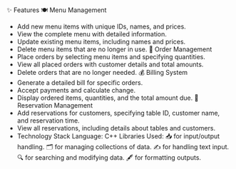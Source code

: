 ✨ Features
🍽️ Menu Management
- Add new menu items with unique IDs, names, and prices.
- View the complete menu with detailed information.
- Update existing menu items, including names and prices.
- Delete menu items that are no longer in use.
🛒 Order Management
- Place orders by selecting menu items and specifying quantities.
- View all placed orders with customer details and total amounts.
- Delete orders that are no longer needed.
💰 Billing System
- Generate a detailed bill for specific orders.
- Accept payments and calculate change.
- Display ordered items, quantities, and the total amount due.
📅 Reservation Management
- Add reservations for customers, specifying table ID, customer name, and reservation time.
- View all reservations, including details about tables and customers.
- Technology Stack
Language: C++
Libraries Used:
📥 <iostream> for input/output handling.
🗂️ <vector> for managing collections of data.
✍️ <string> for handling text input.
🔍 <algorithm> for searching and modifying data.
🖋️ <iomanip> for formatting outputs.

